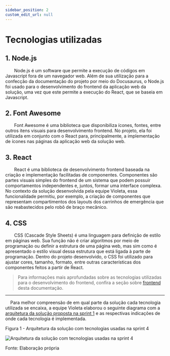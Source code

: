 ```yaml
---
sidebar_position: 2
custom_edit_url: null
---
```


# Tecnologias utilizadas

## 1. Node.js

&emsp;&emsp;Node.js é um software que permite a execução de códigos em Javascript fora de um navegador web. Além de sua utilização para a confecção da documentação do projeto por meio do Docusaurus, o Node.js foi usado para o desenvolvimento do frontend da aplicação web da solução, uma vez que este permite a execução do React, que se baseia em Javascript.

## 2. Font Awesome

&emsp;&emsp;Font Awesome é uma biblioteca que disponibiliza ícones, fontes, entre outros itens visuais para desenvolvimento frontend. No projeto, ela foi utilizada em conjunto com o React para, principalmente, a implementação de ícones nas páginas da aplicação web da solução web.

## 3. React

&emsp;&emsp;React é uma biblioteca de desenvolvimento frontend baseada na criação e implementação facilitadas de componentes. Componentes são partes visuais simples do frontend de um sistema que podem possuir comportamentos independentes e, juntos, formar uma interface complexa. No contexto da solução desenvolvida pela equipe Violeta, essa funcionalidade permitiu, por exemplo, a criação de componentes que representam compartimentos dos layouts dos carrinhos de emergência que são reabastecidos pelo robô de braço mecânico.

## 4. CSS

&emsp;&emsp;CSS (Cascade Style Sheets) é uma linguagem para definição de estilo em páginas web. Sua função não é criar algoritmos por meio de programação ou definir a estrutura de uma página web, mas sim como é apresentado o estilo visual dessa estrutura que está ligada à parte de programação. Dentro do projeto desenvolvido, o CSS foi utilizado para ajustar cores, tamanho, formato, entre outras características dos componentes feitos a partir de React.

> Para informações mais aprofundadas sobre as tecnologias utilizadas para o desenvolvimento do frontend, confira a seção sobre [frontend](./frontend/frontend.md) desta documentação.

---

&nbsp;&nbsp;&nbsp;&nbsp;Para melhor compreensão de em qual parte da solução cada tecnologia utilizada se encaixa, a equipe Violeta elaborou o seguinte diagrama com a [arquitetura da solução proposta na sprint 1](../sprint-1/proposta-arq.md#diagrama-de-blocos) e as respectivas indicações de onde cada tecnologia é implementada.

<p style={{textAlign: 'center'}}>Figura 1 - Arquitetura da solução com tecnologias usadas na sprint 4</p>

<div style={{margin: 25}}>
    <div style={{textAlign: 'center'}}>
        <img src={require("../../static/img/sprint-4/arquitetura_tecnologias_sprint_4.png").default} style={{width: 400}} alt="Arquitetura da solução com tecnologias usadas na sprint 4" />
        <br/>
    </div>
</div>

<p style={{textAlign: 'center'}}>Fonte: Elaboração própria</p>
